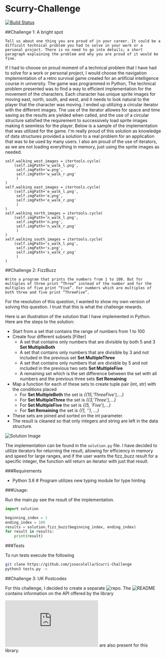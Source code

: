 # Scurry-Challenge
[![Build Status](https://travis-ci.org/josecolella/Scurry-Challenge.svg?branch=master)](https://travis-ci.org/josecolella/Scurry-Challenge)


##Challenge 1: A bright spot

`Tell us about one thing you are proud of in your career. It could be a difficult technical problem you had to solve in your work or a personal project. There is no need to go into details; a short paragraph explaining the problem and why you are proud of it would be fine.`

If I had to choose on proud moment of a technical problem that I have had to solve for a work or personal project, I would choose the navigation implementation of a retro survival game created for an artificial intelligence course in university. The game was programmed in Python,
The technical problem presented was to find a way to efficient implementation for the movement of the characters. Each character has unique sprite images for moving east, north, south, and west, and it needs to look natural to the player that the character was moving. I ended up utilizing a circular iterator with the different images. The use of the iterator allowes for space and time saving as the results are yielded when called, and the use of a circular structure satisfied the requirement to successively load sprite images making it seemless for the player. Below is a sample of the implementation that was utilized for the game.
I'm really proud of this solution as knowledge of data structures provided a solution to a real problem for an application that was to be used by many users. I also am proud of the use of iterators, as we are not loading everything in memory, just using the sprite images as needed.

```python3
self.walking_west_images = itertools.cycle(
    (self.imgPath+'w_walk_l.png',
     self.imgPath+'w.png',
     self.imgPath+'w_walk_r.png'
     )
)
self.walking_east_images = itertools.cycle(
    (self.imgPath+'e_walk_l.png',
     self.imgPath+'e.png',
     self.imgPath+'e_walk_r.png'
     )
)
self.walking_north_images = itertools.cycle(
    (self.imgPath+'n_walk_l.png',
     self.imgPath+'n.png',
     self.imgPath+'n_walk_r.png'
     )
)
self.walking_south_images = itertools.cycle(
    (self.imgPath+'s_walk_l.png',
     self.imgPath+'s.png',
     self.imgPath+'s_walk_r.png'
     )
)
```


##Challenge 2: FizzBuzz

`Write a program that prints the numbers from 1 to 100. But for multiples of three print “Three” instead of the number and for the multiples of five print “Five”. For numbers which are multiples of both three and five print “ThreeFive”.`

For the resolution of this question, I wanted to show my own version of solving this question. I trust that this is what the challenge rewards.

Here is an illustration of the solution that I have implemented in Python.
Here are the steps to the solution:

- Start from a set that contains the range of numbers from 1 to 100
- Create four different subsets [Filter]
    - A set that contains only numbers that are divisible by both 5 and 3 **Set MultipleBoth**
    - A set that contains only numbers that are divisible by 3 and not included in the previous set **Set MultipleThree**
    - A set that contains only numbers that are divisble by 5 and not included in the previous two sets **Set MultipleFive**
    - A remaining set which is the set difference between the set with all numbers and the previous three sets **Set Remaining**
- Map a function for each of these sets to create tuple pair (int, str) with the conditions placed
    - For **Set MultipleBoth** the set is *{(15,'ThreeFive'),...}*
    - For **Set MultipleThree** the set is *{(3,'Three'),...}*
    - For **Set MultipleFive** the set is *{(5, 'Five'),...}*
    - For **Set Remaining** the set is *{(1, ''), ...}*
- These sets are joined and sorted on the int parameter.
- The result is cleaned so that only integers and string are left in the data structure.

![Solution Image](https://cl.ly/1q3c230m2n3F/download/Image%202017-01-21%20at%2012.39.51%20pm.png)

The implementation can be found in the `solution.py` file. I have decided to utilize iterators for returning the result,
allowing for efficiency in memory and speed for large ranges, and if the user wants the fizz_buzz result for a specific
integer, the function will return an iterator with just that result.

###Requirements

- Python 3.6 # Program utilizes new typing module for type hinting

###Usage:

Run the main.py see the result of the implementation.

```python
import solution

beginning_index = 1
ending_index = 100
results = solution.fizz_buzz(beginning_index, ending_index)
for result in results:
    print(result)
```


###Tests

To run tests execute the following

```sh
git clone https://github.com/josecolella/Scurri-Challenge
python3 tests.py -v
```

##Challenge 3: UK Postcodes

For this challenge, I decided to create a separate ![repo](https://github.com/josecolella/postcode_uk).
The ![README](https://github.com/josecolella/postcode_uk) contains information on the API offered by the library

![Tests](https://github.com/josecolella/postcode_uk/blob/master/tests/unit/tests.py) are also present for this library.


